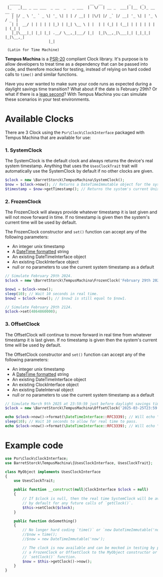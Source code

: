      _____                                __  __            _     _             
     |_   _|__ _ __ ___  _ __  _   _ ___  |  \/  | __ _  ___| |__ (_)_ __   __ _ 
       | |/ _ \ '_ ` _ \| '_ \| | | / __| | |\/| |/ _` |/ __| '_ \| | '_ \ / _` |
       | |  __/ | | | | | |_) | |_| \__ \ | |  | | (_| | (__| | | | | | | | (_| |
       |_|\___|_| |_| |_| .__/ \__,_|___/ |_|  |_|\__,_|\___|_| |_|_|_| |_|\__,_|
                        |_|                                                      

     (Latin for Time Machine)

**Tempus Machina** is a [PSR-20](https://www.php-fig.org/psr/psr-20/) compliant
Clock library. It's purpose is to allow developers to treat time as a dependency
that can be passed into code, and therefore mocked for testing, instead of
relying on hard coded calls to `time()` and similar functions.

Have you ever wanted to make sure your code runs as expected during a daylight
savings time transition? What about if the date is February 29th? Or what if
there is a [leap second](https://en.wikipedia.org/wiki/Leap_second)?
With Tempus Machina you can simulate these scenarios in your test environments.

# Available Clocks
There are 3 Clock using the `Psr\Clock\ClockInterface` packaged with Tempus
Machina that are available for use:

### 1. SystemClock
The SystemClock is the default clock and always returns the device's real system
timestamp. Anything that uses the `UsesClockTrait` trait will automatically use
the SystemClock by default if no other clocks are given.

```php
$clock = new \BarretStorck\TempusMachina\SystemClock();
$now = $clock->now(); // Returns a DateTimeImmutable object for the system's current time.
$timestamp = $now->getTimestamp(); // Returns the system's current Unix timestamp.
```

### 2. FrozenClock
The FrozenClock will always provide whatever timestamp it is last given and will
not move forward in time. If no timestamp is given then the system's current
time will be used by default.

The FrozenClock constructor and `set()` function can accept any of the following
parameters:
- An integer unix timestamp
- A [DateTime formatted](https://www.php.net/manual/en/datetime.construct.php) string 
- An existing DateTimeInterface object
- An existing ClockInterface object
- null or no parameters to use the current system timestamp as a default

```php
// Simulate February 29th 2024.
$clock = new \BarretStorck\TempusMachina\FrozenClock('February 29th 2024');

$now1 = $clock->now();
sleep(10); // Wait 10 seconds in real time.
$now2 = $clock->now(); // $now2 is still equal to $now1.

// Simulate February 29th 2124.
$clock->set(4864860000);
```

### 3. OffsetClock
The OffsetClock will continue to move forward in real time from whatever
timestamp it is last given. If no timestamp is given then the system's current
time will be used by default.

The OffsetClock constructor and `set()` function can accept any of the following
parameters:
- An integer unix timestamp
- A [DateTime formatted](https://www.php.net/manual/en/datetime.construct.php) string 
- An existing DateTimeInterface object
- An existing ClockInterface object
- An existing DateInterval object
- null or no parameters to use the current system timestamp as a default

```php
// Simulate March 9th 2025 at 23:59:59 just before daylight savings time begins
$clock = new \BarretStorck\TempusMachina\OffsetClock('2025-03-25T23:59:59+00:00');

echo $clock->now()->format(\DateTimeInterface::RFC3339); // Will echo "2025-03-25T23:59:59+00:00"
sleep(10); // Wait 10 seconds to allow for real time to pass.
echo $clock->now()->format(\DateTimeInterface::RFC3339); // Will echo "2025-03-26T01:09:00+00:00"
```

# Example code
```php
use Psr\Clock\ClockInterface;
use BarretStorck\TempusMachina\{UsesClockInterface, UsesClockTrait};

class MyObject implements UsesClockInterface
{
    use UsesClockTrait;

    public function __construct(null|ClockInterface $clock = null)
    {
        // If $clock is null, then the real time SystemClock will be available
        // by default for any future calls of `getClock()`.
        $this->setClock($clock);
    }

    public function doSomething()
    {
        // No longer hard coding `time()` or `new DateTimeImmutable('now')` calls.
        //$now = time();
        //$now = new DateTimeImmutable('now');

        // The clock is now available and can be mocked in testing by providing
        // a FrozenClock or OffsetClock to the MyObject constructor or it's
        // `setClock()` function.
        $now = $this->getClock()->now();
    }
}
```
